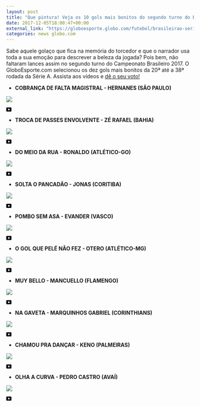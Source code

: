 ```yaml
---
layout: post
title: "Que pintura! Veja os 10 gols mais bonitos do segundo turno do Brasileirão 2017"
date: 2017-12-05T18:00:47+00:00
external_link: "https://globoesporte.globo.com/futebol/brasileirao-serie-a/noticia/que-pintura-veja-os-10-gols-mais-bonitos-do-segundo-turno-do-brasileirao-2017.ghtml"
categories: news globo.com
---
```

 
 
 

 
 
 
 

Sabe aquele golaço que fica na memória do torcedor e que o narrador usa toda a sua emoção para descrever a beleza da jogada? Pois bem, não faltaram lances assim no segundo turno do Campeonato Brasileiro 2017. O GloboEsporte.com selecionou os dez gols mais bonitos da 20ª até a 38ª rodada da Série A. Assista aos vídeos e [dê o seu voto!](http://globoesporte.globo.com/futebol/brasileirao-serie-a/interatividade/enquete/2017/12/4/vote-no-gol-mais-bonito-do-2o-turno-a18bf90a-d957-11e7-90a8-0242ac110007.html)

 
 
 

- **COBRANÇA DE FALTA MAGISTRAL - HERNANES (SÃO PAULO)** 
 
 
 
 <meta itemprop="name" content> <meta itemprop="thumbnailUrl" content="https://s01.video.glbimg.com/x720/6137880.jpg"> <meta itemprop="datePublished" content="2017-12-01T21:41:20.500Z"> <meta itemprop="uploadDate" content="2017-12-01T21:41:20.500Z"> 

 

 
  ![](https://s01.video.glbimg.com/x720/6137880.jpg) 
 
 
 

_<svg xmlns="http://www.w3.org/2000/svg" width="14px" height="11px" viewbox="0 0 14 11"><path d="M14,9.16666667 C14,10.175 13.19,11 12.2,11 L1.8,11 C0.81,11 0,10.175 0,9.16666667 L0,1.83333333 C0,0.825 0.81,0 1.8,0 L12.2,0 C13.19,0 14,0.825 14,1.83333333 L14,9.16666667 Z M10.6,5.5 L5.2,2.5025 L5.2,8.48833333 L10.6,5.5 L10.6,5.5 Z" id="Shape"></path></svg>_

 
 
 
 

- **TROCA DE PASSES ENVOLVENTE - ZÉ RAFAEL (BAHIA)** 
 
 
 
 <meta itemprop="name" content> <meta itemprop="thumbnailUrl" content="https://s04.video.glbimg.com/x720/6141615.jpg"> <meta itemprop="datePublished" content="2017-12-01T21:41:20.500Z"> <meta itemprop="uploadDate" content="2017-12-01T21:41:20.500Z"> 

 

 
  ![](https://s04.video.glbimg.com/x720/6141615.jpg) 
 
 
 

_<svg xmlns="http://www.w3.org/2000/svg" width="14px" height="11px" viewbox="0 0 14 11"><path d="M14,9.16666667 C14,10.175 13.19,11 12.2,11 L1.8,11 C0.81,11 0,10.175 0,9.16666667 L0,1.83333333 C0,0.825 0.81,0 1.8,0 L12.2,0 C13.19,0 14,0.825 14,1.83333333 L14,9.16666667 Z M10.6,5.5 L5.2,2.5025 L5.2,8.48833333 L10.6,5.5 L10.6,5.5 Z" id="Shape"></path></svg>_

 
 
 
 

- **DO MEIO DA RUA - RONALDO (ATLÉTICO-GO)** 
 
 
 
 <meta itemprop="name" content> <meta itemprop="thumbnailUrl" content="https://s01.video.glbimg.com/x720/6154240.jpg"> <meta itemprop="datePublished" content="2017-12-01T21:41:20.500Z"> <meta itemprop="uploadDate" content="2017-12-01T21:41:20.500Z"> 

 

 
  ![](https://s01.video.glbimg.com/x720/6154240.jpg) 
 
 
 

_<svg xmlns="http://www.w3.org/2000/svg" width="14px" height="11px" viewbox="0 0 14 11"><path d="M14,9.16666667 C14,10.175 13.19,11 12.2,11 L1.8,11 C0.81,11 0,10.175 0,9.16666667 L0,1.83333333 C0,0.825 0.81,0 1.8,0 L12.2,0 C13.19,0 14,0.825 14,1.83333333 L14,9.16666667 Z M10.6,5.5 L5.2,2.5025 L5.2,8.48833333 L10.6,5.5 L10.6,5.5 Z" id="Shape"></path></svg>_

 
 
 
 

 
 
 

- **SOLTA O PANCADÃO - JONAS (CORITIBA)** 
 
 
 
 <meta itemprop="name" content> <meta itemprop="thumbnailUrl" content="https://s03.video.glbimg.com/x720/6267222.jpg"> <meta itemprop="datePublished" content="2017-12-01T21:41:20.500Z"> <meta itemprop="uploadDate" content="2017-12-01T21:41:20.500Z"> 

 

 
  ![](https://s03.video.glbimg.com/x720/6267222.jpg) 
 
 
 

_<svg xmlns="http://www.w3.org/2000/svg" width="14px" height="11px" viewbox="0 0 14 11"><path d="M14,9.16666667 C14,10.175 13.19,11 12.2,11 L1.8,11 C0.81,11 0,10.175 0,9.16666667 L0,1.83333333 C0,0.825 0.81,0 1.8,0 L12.2,0 C13.19,0 14,0.825 14,1.83333333 L14,9.16666667 Z M10.6,5.5 L5.2,2.5025 L5.2,8.48833333 L10.6,5.5 L10.6,5.5 Z" id="Shape"></path></svg>_

 
 
 
 

- **POMBO SEM ASA - EVANDER (VASCO)** 
 
 
 
 <meta itemprop="name" content> <meta itemprop="thumbnailUrl" content="https://s02.video.glbimg.com/x720/6275973.jpg"> <meta itemprop="datePublished" content="2017-12-01T21:41:20.500Z"> <meta itemprop="uploadDate" content="2017-12-01T21:41:20.500Z"> 

 

 
  ![](https://s02.video.glbimg.com/x720/6275973.jpg) 
 
 
 

_<svg xmlns="http://www.w3.org/2000/svg" width="14px" height="11px" viewbox="0 0 14 11"><path d="M14,9.16666667 C14,10.175 13.19,11 12.2,11 L1.8,11 C0.81,11 0,10.175 0,9.16666667 L0,1.83333333 C0,0.825 0.81,0 1.8,0 L12.2,0 C13.19,0 14,0.825 14,1.83333333 L14,9.16666667 Z M10.6,5.5 L5.2,2.5025 L5.2,8.48833333 L10.6,5.5 L10.6,5.5 Z" id="Shape"></path></svg>_

 
 
 
 

- **O GOL QUE PELÉ NÃO FEZ - OTERO (ATLÉTICO-MG)** 
 
 
 
 <meta itemprop="name" content> <meta itemprop="thumbnailUrl" content="https://s02.video.glbimg.com/x720/6300009.jpg"> <meta itemprop="datePublished" content="2017-12-01T21:41:20.500Z"> <meta itemprop="uploadDate" content="2017-12-01T21:41:20.500Z"> 

 

 
  ![](https://s02.video.glbimg.com/x720/6300009.jpg) 
 
 
 

_<svg xmlns="http://www.w3.org/2000/svg" width="14px" height="11px" viewbox="0 0 14 11"><path d="M14,9.16666667 C14,10.175 13.19,11 12.2,11 L1.8,11 C0.81,11 0,10.175 0,9.16666667 L0,1.83333333 C0,0.825 0.81,0 1.8,0 L12.2,0 C13.19,0 14,0.825 14,1.83333333 L14,9.16666667 Z M10.6,5.5 L5.2,2.5025 L5.2,8.48833333 L10.6,5.5 L10.6,5.5 Z" id="Shape"></path></svg>_

 
 
 
 

 
 
 

- **MUY BELLO - MANCUELLO (FLAMENGO)** 
 
 
 
 <meta itemprop="name" content> <meta itemprop="thumbnailUrl" content="https://s03.video.glbimg.com/x720/6299874.jpg"> <meta itemprop="datePublished" content="2017-12-01T21:41:20.500Z"> <meta itemprop="uploadDate" content="2017-12-01T21:41:20.500Z"> 

 

 
  ![](https://s03.video.glbimg.com/x720/6299874.jpg) 
 
 
 

_<svg xmlns="http://www.w3.org/2000/svg" width="14px" height="11px" viewbox="0 0 14 11"><path d="M14,9.16666667 C14,10.175 13.19,11 12.2,11 L1.8,11 C0.81,11 0,10.175 0,9.16666667 L0,1.83333333 C0,0.825 0.81,0 1.8,0 L12.2,0 C13.19,0 14,0.825 14,1.83333333 L14,9.16666667 Z M10.6,5.5 L5.2,2.5025 L5.2,8.48833333 L10.6,5.5 L10.6,5.5 Z" id="Shape"></path></svg>_

 
 
 
 

- **NA GAVETA - MARQUINHOS GABRIEL (CORINTHIANS)** 
 
 
 
 <meta itemprop="name" content> <meta itemprop="thumbnailUrl" content="https://s02.video.glbimg.com/x720/6315553.jpg"> <meta itemprop="datePublished" content="2017-12-01T21:41:20.500Z"> <meta itemprop="uploadDate" content="2017-12-01T21:41:20.500Z"> 

 

 
  ![](https://s02.video.glbimg.com/x720/6315553.jpg) 
 
 
 

_<svg xmlns="http://www.w3.org/2000/svg" width="14px" height="11px" viewbox="0 0 14 11"><path d="M14,9.16666667 C14,10.175 13.19,11 12.2,11 L1.8,11 C0.81,11 0,10.175 0,9.16666667 L0,1.83333333 C0,0.825 0.81,0 1.8,0 L12.2,0 C13.19,0 14,0.825 14,1.83333333 L14,9.16666667 Z M10.6,5.5 L5.2,2.5025 L5.2,8.48833333 L10.6,5.5 L10.6,5.5 Z" id="Shape"></path></svg>_

 
 
 
 

- **CHAMOU PRA DANÇAR - KENO (PALMEIRAS)** 
 
 
 
 <meta itemprop="name" content> <meta itemprop="thumbnailUrl" content="https://s04.video.glbimg.com/x720/6318439.jpg"> <meta itemprop="datePublished" content="2017-12-01T21:41:20.500Z"> <meta itemprop="uploadDate" content="2017-12-01T21:41:20.500Z"> 

 

 
  ![](https://s04.video.glbimg.com/x720/6318439.jpg) 
 
 
 

_<svg xmlns="http://www.w3.org/2000/svg" width="14px" height="11px" viewbox="0 0 14 11"><path d="M14,9.16666667 C14,10.175 13.19,11 12.2,11 L1.8,11 C0.81,11 0,10.175 0,9.16666667 L0,1.83333333 C0,0.825 0.81,0 1.8,0 L12.2,0 C13.19,0 14,0.825 14,1.83333333 L14,9.16666667 Z M10.6,5.5 L5.2,2.5025 L5.2,8.48833333 L10.6,5.5 L10.6,5.5 Z" id="Shape"></path></svg>_

 
 
 
 

 
 
 

- **OLHA A CURVA - PEDRO CASTRO (AVAÍ)** 
 
 
 
 
 <meta itemprop="name" content> <meta itemprop="thumbnailUrl" content="https://s01.video.glbimg.com/x720/6331444.jpg"> <meta itemprop="datePublished" content="2017-12-01T21:41:20.500Z"> <meta itemprop="uploadDate" content="2017-12-01T21:41:20.500Z"> 

 

 
  ![](https://s01.video.glbimg.com/x720/6331444.jpg) 
 
 
 

_<svg xmlns="http://www.w3.org/2000/svg" width="14px" height="11px" viewbox="0 0 14 11"><path d="M14,9.16666667 C14,10.175 13.19,11 12.2,11 L1.8,11 C0.81,11 0,10.175 0,9.16666667 L0,1.83333333 C0,0.825 0.81,0 1.8,0 L12.2,0 C13.19,0 14,0.825 14,1.83333333 L14,9.16666667 Z M10.6,5.5 L5.2,2.5025 L5.2,8.48833333 L10.6,5.5 L10.6,5.5 Z" id="Shape"></path></svg>_

 
 
 
 
